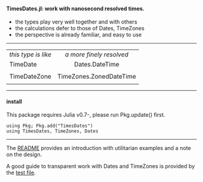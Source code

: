 #### TimesDates.jl: work with nanosecond resolved times.

- the types play very well together and with others
- the calculations defer to those of Dates, TimeZones
- the perspective is already familiar, and easy to use

----

|                     |                           |
|:--------------------|:-------------------------:|
| _this type is like_ |  _a more finely resolved_ |
| TimeDate            | Dates.DateTime            |
|                     |                           |
| TimeDateZone        | TimeZones.ZonedDateTime   |
|                     |                           |

----

#### install

This package requires Julia v0.7-, please run Pkg.update() first.
```
using Pkg; Pkg.add("TimesDates")
using TimesDates, TimeZones, Dates
````

----

The [README](https://github.com/JeffreySarnoff/TimesDates.jl/blob/master/README.md) provides an introduction with utilitarian examples and a note on the design.

A good guide to transparent work with Dates and TimeZones is provided by the [test file](https://github.com/JeffreySarnoff/TimesDates.jl/blob/master/test/runtests.jl).
